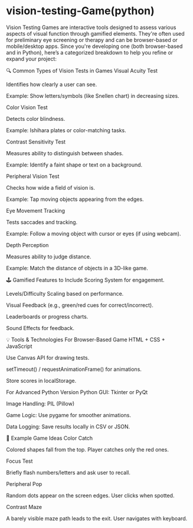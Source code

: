 # vision-testing-Game(python)
Vision Testing Games are interactive tools designed to assess various aspects of visual function through gamified elements. They're often used for preliminary eye screening or therapy and can be browser-based or mobile/desktop apps. Since you're developing one (both browser-based and in Python), here’s a categorized breakdown to help you refine or expand your project:

🔍 Common Types of Vision Tests in Games
Visual Acuity Test

Identifies how clearly a user can see.

Example: Show letters/symbols (like Snellen chart) in decreasing sizes.

Color Vision Test

Detects color blindness.

Example: Ishihara plates or color-matching tasks.

Contrast Sensitivity Test

Measures ability to distinguish between shades.

Example: Identify a faint shape or text on a background.

Peripheral Vision Test

Checks how wide a field of vision is.

Example: Tap moving objects appearing from the edges.

Eye Movement Tracking

Tests saccades and tracking.

Example: Follow a moving object with cursor or eyes (if using webcam).

Depth Perception

Measures ability to judge distance.

Example: Match the distance of objects in a 3D-like game.

🕹️ Gamified Features to Include
Scoring System for engagement.

Levels/Difficulty Scaling based on performance.

Visual Feedback (e.g., green/red cues for correct/incorrect).

Leaderboards or progress charts.

Sound Effects for feedback.

💡 Tools & Technologies
For Browser-Based Game
HTML + CSS + JavaScript

Use Canvas API for drawing tests.

setTimeout() / requestAnimationFrame() for animations.

Store scores in localStorage.

For Advanced Python Version
Python GUI: Tkinter or PyQt

Image Handling: PIL (Pillow)

Game Logic: Use pygame for smoother animations.

Data Logging: Save results locally in CSV or JSON.

🚀 Example Game Ideas
Color Catch

Colored shapes fall from the top. Player catches only the red ones.

Focus Test

Briefly flash numbers/letters and ask user to recall.

Peripheral Pop

Random dots appear on the screen edges. User clicks when spotted.

Contrast Maze

A barely visible maze path leads to the exit. User navigates with keyboard.

